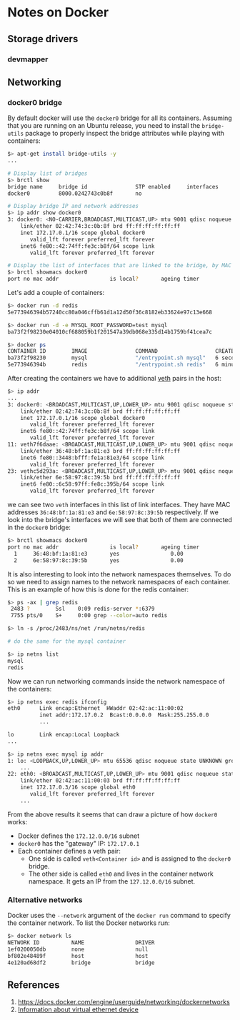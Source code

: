 # Notes on Docker

## Storage drivers

### devmapper

## Networking

### docker0 bridge

By default docker will use the `docker0` bridge for all its containers.
Assuming that you are running on an Ubuntu release, you need to install the
`bridge-utils` package to properly inspect the bridge attributes while playing
with containers:

```bash
$> apt-get install bridge-utils -y
...

# Display list of bridges
$> brctl show
bridge name     bridge id               STP enabled     interfaces
docker0         8000.0242743c0b8f       no

# Display bridge IP and network addresses
$> ip addr show docker0
3: docker0: <NO-CARRIER,BROADCAST,MULTICAST,UP> mtu 9001 qdisc noqueue state DOWN group default
    link/ether 02:42:74:3c:0b:8f brd ff:ff:ff:ff:ff:ff
    inet 172.17.0.1/16 scope global docker0
       valid_lft forever preferred_lft forever
    inet6 fe80::42:74ff:fe3c:b8f/64 scope link
       valid_lft forever preferred_lft forever

# Display the list of interfaces that are linked to the bridge, by MAC
$> brctl showmacs docker0
port no mac addr                is local?       ageing timer
```

Let's add a couple of containers:

```bash
$> docker run -d redis
5e773946394b57240cc80a046cffb61d1a12d50f36c8182eb33624e97c13e668

$> docker run -d -e MYSQL_ROOT_PASSWORD=test mysql
ba73f2f98230e04010cf688059b1f201547a39db068e335d14b1759bf41cea7c

$> docker ps
CONTAINER ID        IMAGE               COMMAND                  CREATED             STATUS              PORTS               NAMES
ba73f2f98230        mysql               "/entrypoint.sh mysql"   6 seconds ago       Up 5 seconds        3306/tcp            mad_feynman
5e773946394b        redis               "/entrypoint.sh redis"   6 minutes ago       Up 6 minutes        6379/tcp            pensive_yonath
```

After creating the containers we have to additional [veth][veth] pairs in the host:

```bash
$> ip addr
...
3: docker0: <BROADCAST,MULTICAST,UP,LOWER_UP> mtu 9001 qdisc noqueue state UP group default
    link/ether 02:42:74:3c:0b:8f brd ff:ff:ff:ff:ff:ff
    inet 172.17.0.1/16 scope global docker0
       valid_lft forever preferred_lft forever
    inet6 fe80::42:74ff:fe3c:b8f/64 scope link
       valid_lft forever preferred_lft forever
11: veth7f6daae: <BROADCAST,MULTICAST,UP,LOWER_UP> mtu 9001 qdisc noqueue master docker0 state UP group default
    link/ether 36:48:bf:1a:81:e3 brd ff:ff:ff:ff:ff:ff
    inet6 fe80::3448:bfff:fe1a:81e3/64 scope link
       valid_lft forever preferred_lft forever
23: vethc5d293a: <BROADCAST,MULTICAST,UP,LOWER_UP> mtu 9001 qdisc noqueue master docker0 state UP group default
    link/ether 6e:58:97:8c:39:5b brd ff:ff:ff:ff:ff:ff
    inet6 fe80::6c58:97ff:fe8c:395b/64 scope link
       valid_lft forever preferred_lft forever
```

we can see two `veth` interfaces in this list of link interfaces. They have
MAC addresses `36:48:bf:1a:81:e3` and `6e:58:97:8c:39:5b` respectively. If we
look into the bridge's interfaces we will see that both of them are
connected in the `docker0` bridge:

```bash
$> brctl showmacs docker0
port no mac addr                is local?       ageing timer
  1     36:48:bf:1a:81:e3       yes                0.00
  2     6e:58:97:8c:39:5b       yes                0.00
```

It is also interesting to look into the network namespaces themselves. To do
so we need to assign names to the network namespaces of each container.
This is an example of how this is done for the redis container:

```bash
$> ps -ax | grep redis
 2483 ?        Ssl    0:09 redis-server *:6379
 7755 pts/0    S+     0:00 grep --color=auto redis

$> ln -s /proc/2483/ns/net /run/netns/redis

# do the same for the mysql container

$> ip netns list
mysql
redis
```

Now we can run networking commands inside the network namespace of the
containers:

```bash
$> ip netns exec redis ifconfig
eth0      Link encap:Ethernet  HWaddr 02:42:ac:11:00:02
          inet addr:172.17.0.2  Bcast:0.0.0.0  Mask:255.255.0.0
          ...

lo        Link encap:Local Loopback
...

$> ip netns exec mysql ip addr
1: lo: <LOOPBACK,UP,LOWER_UP> mtu 65536 qdisc noqueue state UNKNOWN group default
    ...
22: eth0: <BROADCAST,MULTICAST,UP,LOWER_UP> mtu 9001 qdisc noqueue state UP group default
    link/ether 02:42:ac:11:00:03 brd ff:ff:ff:ff:ff:ff
    inet 172.17.0.3/16 scope global eth0
       valid_lft forever preferred_lft forever
    ...
```

From the above results it seems that can draw a picture of how `docker0` works:

* Docker defines the `172.12.0.0/16` subnet
* `docker0` has the "gateway" IP: `172.17.0.1`
* Each container defines a veth pair:
  - One side is called `veth<Container id>` and is assigned to the `docker0`
      bridge.
  - The other side is called `eth0` and lives in the container network
      namespace. It gets an IP from the `127.12.0.0/16` subnet.

### Alternative networks

Docker uses the `--network` argument of the `docker run` command to specify
the container network. To list the Docker networks run:

```bash
$> docker network ls
NETWORK ID          NAME                DRIVER
1ef0200050db        none                null
bf802e48489f        host                host
4e120ad68df2        bridge              bridge
```

## References

1. https://docs.docker.com/engine/userguide/networking/dockernetworks
1. [Information about virtual ethernet device][veth]

[veth]: https://lwn.net/Articles/232688/

